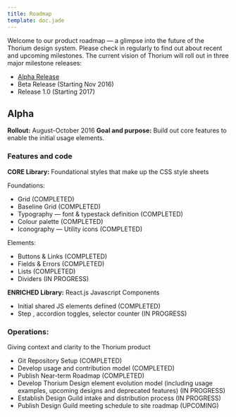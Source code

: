 ```yaml
---
title: Roadmap
template: doc.jade
---
```


Welcome to our product roadmap — a glimpse into the future of the Thorium design system. Please check in regularly to find out about recent and upcoming milestones.
The current vision of Thorium will roll out in three major milestone releases:
- [Alpha Release](#alpha)
- Beta Release (Starting Nov 2016)
- Release 1.0 (Starting 2017)

## Alpha
**Rollout:** August-October 2016
**Goal and purpose:** Build out core features to enable the initial usage elements.

### Features and code
**CORE Library:**
Foundational styles that make up the CSS style sheets

Foundations:
- Grid (COMPLETED)
- Baseline Grid (COMPLETED)
- Typography — font & typestack definition (COMPLETED)
- Colour palette (COMPLETED)
- Iconography — Utility icons (COMPLETED)

Elements:
- Buttons & Links (COMPLETED)
- Fields & Errors (COMPLETED)
- Lists (COMPLETED)
- Dividers (IN PROGRESS)


**ENRICHED Library:**
React.js Javascript Components
- Initial shared JS elements defined (COMPLETED)
- Step , accordion toggles, selector counter (IN PROGRESS)

### Operations:
Giving context and clarity to the Thorium product

- Git Repository Setup (COMPLETED)
- Develop usage and contribution model (COMPLETED)
- Publish Near-term Roadmap (COMPLETED)
- Develop Thorium Design element evolution model (including usage examples, upcoming designs and deprecated features) (IN PROGRESS)
- Establish Design Guild intake and distribution process (IN PROGRESS)
- Publish Design Guild meeting schedule to site roadmap (UPCOMING)
